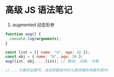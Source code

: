 # 高级 JS 语法笔记

1. augmented 动态形参

```javascript
function aug() {
  console.log(arguments);
}

const list = [{ name: "a", age: 18 }];
const obj = { name: "b", age: 20 };
aug(list, obj, ...list); // 数组, 对象, 对象

// ...为展开运算符，自动将数组中的元素拼接到参数列表中。
```
